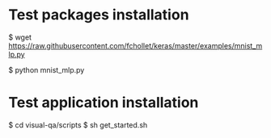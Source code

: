 Test packages installation
====

$ wget https://raw.githubusercontent.com/fchollet/keras/master/examples/mnist_mlp.py

$ python mnist_mlp.py

Test application installation
====

$ cd visual-qa/scripts
$ sh get_started.sh